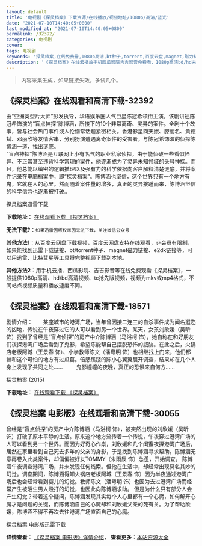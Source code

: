 ```yaml
---
layout: default
title: '电视剧《探灵档案》下载资源/在线播放/视频地址/1080p/高清/蓝光'
date: "2021-07-10T14:40:05+0800"
last_modified_at: "2021-07-10T14:40:05+0800"
permalink: /32392/
categories: 电视剧
cover:
tags: 电视剧
keywords: '探灵档案,在线免费看,1080p高清,bt种子,torrent,百度云盘,magnet,磁力链,迅雷下载资源'
description: '《探灵档案》在线云播放手机西瓜影院吉吉影音免费看，1080p高清bd/hd未删减完整版和tc抢先枪版，mkv/mp4格式，附带bt/torrent种子、magnet/磁力链、百度云盘、网盘资源迅雷下载链接'
---
```


>内容采集生成，如果链接失效，多试几个。


## 《探灵档案》在线观看和高清下载-32392

由&ldquo;亚洲类型片大师&rdquo;彭发执导，华语娱乐圈人气巨星陈冠希领衔主演。该剧讲述陈冠希饰演的&ldquo;盲点神探”陈博涵，所接下的10个非常离奇、灵异的案件。全剧十个故事，皆与社会热门事件或人伦纲常话题紧密相关。香港影星商天娥、滕丽名、黄德斌、邓丽欣等友情客串，分别扮演遭遇离奇案件的受害者，与陈冠希饰演的侦探陈博涵一道，找出谜底。<br />“盲点神探”陈博涵是互联网上小有名气的职业私家侦探，由于能侦破一些看似怪异、不正常甚至违背科学常理的案件，他逐渐成为了灵异未知领域的头号神探。而且，他总能以缜密的逻辑推理以及强有力的科学依据向客户解释清楚谜底，并将案件记录在电脑档案中，即“探灵档案”。陈博涵也坚信，这个世界只有一个地方有鬼，它就在人的心里。然而随着案件量的增多，真正的灵异接踵而来，陈博涵坚信的科学信念也逐渐被打破..


探灵档案迅雷下载

**下载地址**： [在线观看下载 《探灵档案》](https://www.993dy.com//vod-detail-id-12633.html) 


**无法下载?**：`如果迅雷因版权原因无法下载，关注微信公众号 `

**其他方法1**：从百度云网盘下载视频，百度云网盘支持在线观看，非会员有限制，如果能找到迅雷下载链接、bt/torrent种子、magnet磁力链接、e2dk链接等，可以用迅雷、比特彗星等工具将完整视频下载到本地。

**其他方法2**：用手机云播、西瓜影院、吉吉影音等在线免费观看《探灵档案》，一般提供1080p高清、hd/bd高清视频、tc抢先版视频，视频为mkv或mp4格式，不同站点视频质量和播放速度不同。


## 《探灵档案》在线观看和高清下载-18571

剧情介绍：　　某座城市的港湾广场，当年曾因接二连三的自杀事件成为闻名遐迩的凶地，传说在午夜穿过它的人可以看到另一个世界。某天，女孩刘欣媛（吴昕 饰）找到了曾经是“盲点侦探”的房产中介陈博涵（马浴柯 饰），她自称在和好朋友们夜探港湾广场后看到了鬼影，希望陈能帮自己摆脱恐怖的威胁。在此之后，火锅店老板阿城（王景春 饰）、小学教师陈文（潘粤明 饰）也相继找上门来，他们都曾和这个可怕的地方有过瓜葛。倍感蹊跷的陈小心翼翼展开调查，结果却在几个人身上发现了共同之处……  　　鬼影幢幢的夜晚，真正的恐惧来自何方……


探灵档案 (2015)

**下载地址**： [在线观看下载 《探灵档案》](https://www.btbtdy.me/btdy/dy2870.html) 


## 《探灵档案 电影版》在线观看和高清下载-30055

曾经是&ldquo;盲点侦探”的房产中介陈博涵（马浴柯 饰），被突然出现的刘欣媛（吴昕 饰）打破了原本平静的生活。原来这个地方流传着一个传说，午夜穿过港湾广场的人可以看到另一个世界。而因为好奇心作祟，刘欣媛和几个闺蜜夜探港湾广场后，居然在家里看到自己死去多年的父亲的身影，于是找到陈博涵寻求帮助。陈博涵无意再卷入此类案件，却偏偏被好友TOMMY（朱雨辰 饰）怂恿，开始调查。 陈博涵午夜调查港湾广场，并未发现任何线索。但他在生活中，却经常出现莫名其妙的幻觉。调查期间，陈博涵得知火锅店老板阿城（王景春 饰）因为半夜通过港湾广场后也会经常看到婴儿的幻觉。教师陈文（潘粤明 饰）也因为去过港湾广场而经常产生被陌生男人殴打的幻觉，也因此向陈博涵求助。 但是为什么只有部分人会产生幻觉？带着这个疑问，陈博涵发现其实每个人心里都有一个心魔，如何解开心魔才是问题的关键，而陈博涵自己的心魔却和刘欣媛父亲的死有关。为了帮助欣媛，陈博涵不得不再次去往港湾广场直面自己的心魔。<!---剧情end--->


探灵档案 电影版迅雷下载

**详情查看**： [《探灵档案 电影版》详情介绍](/movie/30055/)， **查看更多**：[本站资源大全](/movie/t/all/)

